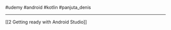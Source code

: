 #udemy #android #kotlin  #panjuta_denis

---------
[[2 Getting ready with Android Studio]]









